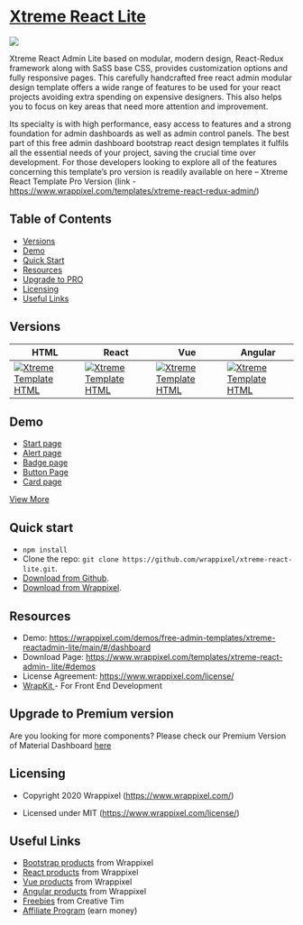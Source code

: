 <!-- Heading of Template -->
<h1>
  <a href="https://wrappixel.com/demos/free-admin-templates/xtreme-reactadmin-lite/main/#/dashboard">Xtreme React Lite</a>
</h1>

<!-- Main image of Template -->
<a target="_blank" href="https://www.wrappixel.com/wp-content/uploads/edd/2020/04/xtreme-react-admin-lite-y.jpg">
  <img src="https://www.wrappixel.com/wp-content/uploads/edd/2020/04/xtreme-react-admin-lite-y.jpg" />
</a>

<!-- Description of Template -->
<p>
  Xtreme React Admin Lite based on modular, modern design, React-Redux framework along with SaSS base CSS, provides customization options and fully responsive pages. This  carefully handcrafted free react admin modular design template offers a wide range of features to be used for your react projects avoiding extra spending on expensive designers. This also helps you to focus on key areas that need more attention and improvement.
</p>

<p>
  Its specialty is with high performance, easy access to features and a strong foundation for admin dashboards as well as admin control panels. The best part of this free admin dashboard bootstrap react design templates it fulfils all the essential needs of your project, saving the crucial time over development. For those developers looking to explore all of the features concerning this template’s pro version is readily available on here – Xtreme React Template Pro Version 
   (link - <a href="https://www.wrappixel.com/templates/xtreme-react-redux-admin/">https://www.wrappixel.com/templates/xtreme-react-redux-admin/</a>)
</p>


<!-- Table of Contents of Template -->
<h2>Table of Contents</h2>
<ul>
<li><a href="#versions">Versions</a></li>
<li><a href="#demo">Demo</a></li>
<li><a href="#quick-start">Quick Start</a></li>
<li><a href="#resources">Resources</a></li>
<li><a href="#upgrade-to-premium-version">Upgrade to PRO</a></li>
<li><a href="#licensing">Licensing</a></li>
<li><a href="#useful-links">Useful Links</a></li>
</ul>

<!-- Versions of Template -->
<h2><a id="user-content-versions" class="anchor" aria-hidden="true" href="#versions"></a>Versions</h2>
<table>
<thead>
<tr>
<th>HTML</th>
<th>React</th>
<th>Vue</th>
<th>Angular</th>
</tr>
</thead>
<tbody>
<tr>
<td>
  <a href="https://www.wrappixel.com/templates/xtremeadmin/" rel="nofollow" width="150px">
    <img src="https://www.wrappixel.com/wp-content/uploads/edd/2020/04/xtreme-bootstrap-admin-y.jpg" alt="Xtreme Template  HTML" style="max-width:150px;">
  </a>
</td>
<td>
  <a href="https://www.wrappixel.com/templates/xtreme-react-redux-admin/" rel="nofollow" width="150px">
    <img src="https://www.wrappixel.com/wp-content/uploads/edd/2020/04/xtreme-react-admin-template-y.jpg" alt="Xtreme Template  HTML" style="max-width:150px;">
  </a>
</td>
<td>
  <a href="https://www.wrappixel.com/templates/xtreme-vuesax-admin-pro/" rel="nofollow" width="150px">
    <img src="https://www.wrappixel.com/wp-content/uploads/edd/2020/04/xtreme-vuesax-admin-y.jpg" alt="Xtreme Template  HTML" style="max-width:150px;">
  </a>
</td>
  <td>
  <a href="https://www.wrappixel.com/templates/xtreme-angular-admin/" rel="nofollow" width="150px">
    <img src="https://www.wrappixel.com/wp-content/uploads/edd/2020/04/xtreme-angular-admin-y.jpg" alt="Xtreme Template  HTML" style="max-width:150px;">
  </a>
</td>
</tr>
</tbody>
</table>

<!-- Demo of Template -->
<h2>Demo</h2>
<ul>
<li><a href="https://wrappixel.com/demos/free-admin-templates/xtreme-reactadmin-lite/main/#/dashboard" rel="nofollow">Start page</a></li>
<li><a href="https://wrappixel.com/demos/free-admin-templates/xtreme-reactadmin-lite/main/#/alert" rel="nofollow">Alert page</a></li>
<li><a href="https://wrappixel.com/demos/free-admin-templates/xtreme-reactadmin-lite/main/#/badge" rel="nofollow">Badge page </a></li>
<li><a href="https://wrappixel.com/demos/free-admin-templates/xtreme-reactadmin-lite/main/#/button" rel="nofollow">Button Page</a></li>
<li><a href="https://wrappixel.com/demos/free-admin-templates/xtreme-reactadmin-lite/main/#/card" rel="nofollow">Card page</a></li>
</ul>

<a href="https://wrappixel.com/demos/free-admin-templates/xtreme-reactadmin-lite/main/#/dashboard" rel="nofollow">View More</a>

<!-- Quick start of Template -->
<h2>Quick start</h2>
<ul>
<li><code>npm install</code></li>
<li>Clone the repo: <code>git clone https://github.com/wrappixel/xtreme-react-lite.git</code>.</li>
<li><a href="https://github.com/wrappixel/xtreme-react-lite/archive/master.zip">Download from Github</a>.</li>
<li><a href="https://www.wrappixel.com/templates/xtreme-react-admin-lite/#demos" rel="nofollow">Download from Wrappixel</a>.</li>
</ul>


<!-- Resources of Template -->
<h2>Resources</h2>
<ul>
<li>  
  Demo: <a href="https://wrappixel.com/demos/free-admin-templates/xtreme-reactadmin-lite/main/#/dashboard" rel="nofollow">https://wrappixel.com/demos/free-admin-templates/xtreme-reactadmin-lite/main/#/dashboard</a>
</li>
<li>
    Download Page: <a href="https://www.wrappixel.com/templates/xtreme-react-admin-lite/#demos" rel="nofollow">https://www.wrappixel.com/templates/xtreme-react-admin-             lite/#demos</a>
</li>
<li>
    License Agreement: <a href="https://www.wrappixel.com/license/" rel="nofollow">https://www.wrappixel.com/license/</a>
</li>
<li>
    <a href="https://www.wrappixel.com/templates/wrapkit/#demos" rel="nofollow">WrapKit </a> - For Front End Development
</li>
</ul>

<!-- Upgrade to Premium version of Template -->
<h2>Upgrade to Premium version</h2>
<p>
  Are you looking for more components? Please check our Premium Version of Material Dashboard <a href="https://www.wrappixel.com/templates/xtreme-react-redux-admin/">here</a>
</p>

<!-- Licensing of Template -->
<h2>Licensing</h2>
<ul>
  <li>
    <p>Copyright 2020 Wrappixel (<a href="https://www.wrappixel.com/" rel="nofollow">https://www.wrappixel.com/</a>)</p>
  </li>
  <li>
    <p>Licensed under MIT (<a href="https://www.wrappixel.com/license/">https://www.wrappixel.com/license/</a>)</p>
  </li>
</ul>

<!-- Useful Links of Template -->
<h2>Useful Links</h2>
<ul>
<li><a href="https://www.wrappixel.com/templates/category/bootstrap-templates/" rel="nofollow">Bootstrap products</a> from Wrappixel</li>
<li><a href="https://www.wrappixel.com/templates/category/react-templates/" rel="nofollow">React products</a> from Wrappixel</li>
<li><a href="https://www.wrappixel.com/templates/category/vuejs-templates/" rel="nofollow">Vue products</a> from Wrappixel</li>
<li><a href="https://www.wrappixel.com/templates/category/angular-templates/" rel="nofollow">Angular products</a> from Wrappixel</li>
<li><a href="https://www.wrappixel.com/templates/category/free-templates/" rel="nofollow">Freebies</a> from Creative Tim</li>
<li><a href="https://www.wrappixel.com/affiliate-area/" rel="nofollow">Affiliate Program</a> (earn money)</li>
</ul>


<!-- Older Content -->
<!-- <h3>React Version of Xtreme admin, you can use it for your personal project, Footer backlink required, it must be redirect to our wrappixel.com</h3> -->

<!-- Check the live preview : -->

<!-- <a href="https://wrappixel.com/demos/free-admin-templates/xtreme-reactadmin-lite/landingpage/">Demo </a> -->
